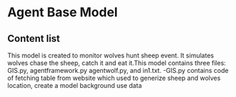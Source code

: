 # Agent Base Model

## Content list
This model is created to monitor wolves hunt sheep event. It simulates wolves chase the sheep, catch it and eat it.This model contains three files: GIS.py, agentframework.py agentwolf.py, and in1.txt.
-GIS.py contains code of fetching table from website which used to generize sheep and wolves location, create a model background use data 

